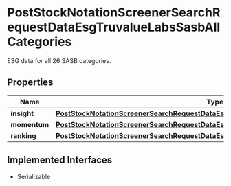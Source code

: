 

# PostStockNotationScreenerSearchRequestDataEsgTruvalueLabsSasbAllCategories

ESG data for all 26 SASB categories.

## Properties

Name | Type | Description | Notes
------------ | ------------- | ------------- | -------------
**insight** | [**PostStockNotationScreenerSearchRequestDataEsgTruvalueLabsSasbAllCategoriesInsight**](PostStockNotationScreenerSearchRequestDataEsgTruvalueLabsSasbAllCategoriesInsight.md) |  |  [optional]
**momentum** | [**PostStockNotationScreenerSearchRequestDataEsgTruvalueLabsSasbAllCategoriesMomentum**](PostStockNotationScreenerSearchRequestDataEsgTruvalueLabsSasbAllCategoriesMomentum.md) |  |  [optional]
**ranking** | [**PostStockNotationScreenerSearchRequestDataEsgTruvalueLabsSasbAllCategoriesRanking**](PostStockNotationScreenerSearchRequestDataEsgTruvalueLabsSasbAllCategoriesRanking.md) |  |  [optional]


## Implemented Interfaces

* Serializable


